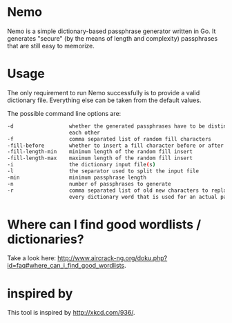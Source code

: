 ﻿# Nemo

Nemo is a simple dictionary-based passphrase generator written in Go. It generates "secure" (by the means of length and complexity) passphrases that are still easy to memorize.  

# Usage

The only requirement to run Nemo successfully is to provide a valid dictionary file. Everything else can be taken from the default values. 

The possible command line options are: 

````bash
-d                  whether the generated passphrases have to be distinct from  true
                    each other
-f                  comma separated list of random fill characters              "0,1,2,3,4,5,6,7,8,9,_,!,?"
-fill-before        whether to insert a fill character before or after a word   false
-fill-length-min    minimum length of the random fill insert                    1
-fill-length-max    maximum length of the random fill insert                    3
-i                  the dictionary input file(s)                                "language.dict"
-l                  the separator used to split the input file                  "\n"
-min                minimum passphrase length                                   30
-n                  number of passphrases to generate                           10
-r                  comma separated list of old new characters to replace in    "u\",ue,a\",ae,o\",oe,A\",Ae,O\",Oe,U\",Ue"
                    every dictionary word that is used for an actual passphrase
````

# Where can I find good wordlists / dictionaries?
Take a look here: http://www.aircrack-ng.org/doku.php?id=faq#where_can_i_find_good_wordlists. 

# inspired by

This tool is inspired by http://xkcd.com/936/.